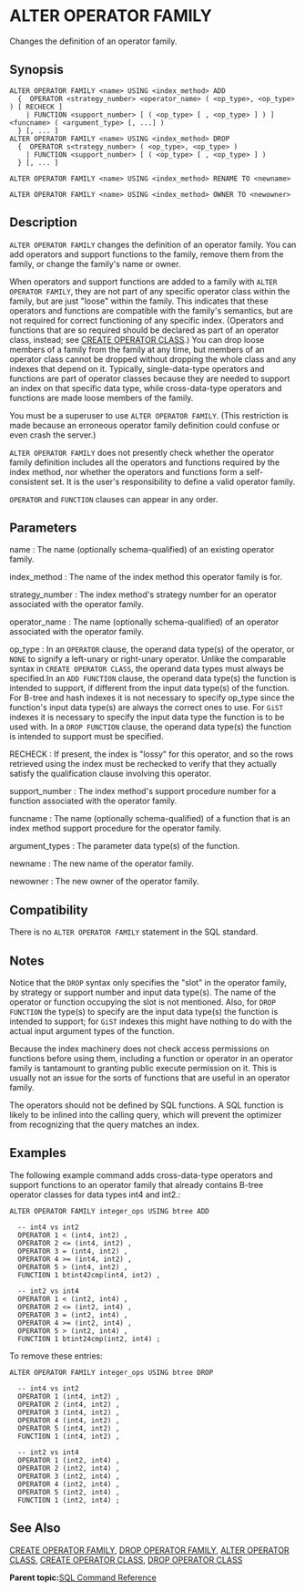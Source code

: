 # ALTER OPERATOR FAMILY 

Changes the definition of an operator family.

## Synopsis 

``` {#sql_command_synopsis}
ALTER OPERATOR FAMILY <name> USING <index_method> ADD
  {  OPERATOR <strategy_number> <operator_name> ( <op_type>, <op_type> ) [ RECHECK ]
    | FUNCTION <support_number> [ ( <op_type> [ , <op_type> ] ) ] <funcname> ( <argument_type> [, ...] )
  } [, ... ]
ALTER OPERATOR FAMILY <name> USING <index_method> DROP
  {  OPERATOR s<trategy_number> ( <op_type>, <op_type> ) 
    | FUNCTION <support_number> [ ( <op_type> [ , <op_type> ] ) 
  } [, ... ]

ALTER OPERATOR FAMILY <name> USING <index_method> RENAME TO <newname>

ALTER OPERATOR FAMILY <name> USING <index_method> OWNER TO <newowner>
```

## Description 

`ALTER OPERATOR FAMILY` changes the definition of an operator family. You can add operators and support functions to the family, remove them from the family, or change the family's name or owner.

When operators and support functions are added to a family with `ALTER OPERATOR FAMILY`, they are not part of any specific operator class within the family, but are just "loose" within the family. This indicates that these operators and functions are compatible with the family's semantics, but are not required for correct functioning of any specific index. \(Operators and functions that are so required should be declared as part of an operator class, instead; see [CREATE OPERATOR CLASS](CREATE_OPERATOR_CLASS.html).\) You can drop loose members of a family from the family at any time, but members of an operator class cannot be dropped without dropping the whole class and any indexes that depend on it. Typically, single-data-type operators and functions are part of operator classes because they are needed to support an index on that specific data type, while cross-data-type operators and functions are made loose members of the family.

You must be a superuser to use `ALTER OPERATOR FAMILY`. \(This restriction is made because an erroneous operator family definition could confuse or even crash the server.\)

`ALTER OPERATOR FAMILY` does not presently check whether the operator family definition includes all the operators and functions required by the index method, nor whether the operators and functions form a self-consistent set. It is the user's responsibility to define a valid operator family.

`OPERATOR` and `FUNCTION` clauses can appear in any order.

## Parameters 

name
:   The name \(optionally schema-qualified\) of an existing operator family.

index\_method
:   The name of the index method this operator family is for.

strategy\_number
:   The index method's strategy number for an operator associated with the operator family.

operator\_name
:   The name \(optionally schema-qualified\) of an operator associated with the operator family.

op\_type
:   In an `OPERATOR` clause, the operand data type\(s\) of the operator, or `NONE` to signify a left-unary or right-unary operator. Unlike the comparable syntax in `CREATE OPERATOR CLASS`, the operand data types must always be specified.In an `ADD FUNCTION` clause, the operand data type\(s\) the function is intended to support, if different from the input data type\(s\) of the function. For B-tree and hash indexes it is not necessary to specify op\_type since the function's input data type\(s\) are always the correct ones to use. For `GiST` indexes it is necessary to specify the input data type the function is to be used with. In a `DROP FUNCTION` clause, the operand data type\(s\) the function is intended to support must be specified.

RECHECK
:   If present, the index is "lossy" for this operator, and so the rows retrieved using the index must be rechecked to verify that they actually satisfy the qualification clause involving this operator.

support\_number
:   The index method's support procedure number for a function associated with the operator family.

funcname
:   The name \(optionally schema-qualified\) of a function that is an index method support procedure for the operator family.

argument\_types
:   The parameter data type\(s\) of the function.

newname
:   The new name of the operator family.

newowner
:   The new owner of the operator family.

## Compatibility 

There is no `ALTER OPERATOR FAMILY` statement in the SQL standard.

## Notes 

Notice that the `DROP` syntax only specifies the "slot" in the operator family, by strategy or support number and input data type\(s\). The name of the operator or function occupying the slot is not mentioned. Also, for `DROP FUNCTION` the type\(s\) to specify are the input data type\(s\) the function is intended to support; for `GiST` indexes this might have nothing to do with the actual input argument types of the function.

Because the index machinery does not check access permissions on functions before using them, including a function or operator in an operator family is tantamount to granting public execute permission on it. This is usually not an issue for the sorts of functions that are useful in an operator family.

The operators should not be defined by SQL functions. A SQL function is likely to be inlined into the calling query, which will prevent the optimizer from recognizing that the query matches an index.

## Examples 

The following example command adds cross-data-type operators and support functions to an operator family that already contains B-tree operator classes for data types int4 and int2.:

```
ALTER OPERATOR FAMILY integer_ops USING btree ADD

  -- int4 vs int2
  OPERATOR 1 < (int4, int2) ,
  OPERATOR 2 <= (int4, int2) ,
  OPERATOR 3 = (int4, int2) ,
  OPERATOR 4 >= (int4, int2) ,
  OPERATOR 5 > (int4, int2) ,
  FUNCTION 1 btint42cmp(int4, int2) ,

  -- int2 vs int4
  OPERATOR 1 < (int2, int4) ,
  OPERATOR 2 <= (int2, int4) ,
  OPERATOR 3 = (int2, int4) ,
  OPERATOR 4 >= (int2, int4) ,
  OPERATOR 5 > (int2, int4) ,
  FUNCTION 1 btint24cmp(int2, int4) ;
```

To remove these entries:

```
ALTER OPERATOR FAMILY integer_ops USING btree DROP

  -- int4 vs int2
  OPERATOR 1 (int4, int2) ,
  OPERATOR 2 (int4, int2) ,
  OPERATOR 3 (int4, int2) ,
  OPERATOR 4 (int4, int2) ,
  OPERATOR 5 (int4, int2) ,
  FUNCTION 1 (int4, int2) ,

  -- int2 vs int4
  OPERATOR 1 (int2, int4) ,
  OPERATOR 2 (int2, int4) ,
  OPERATOR 3 (int2, int4) ,
  OPERATOR 4 (int2, int4) ,
  OPERATOR 5 (int2, int4) ,
  FUNCTION 1 (int2, int4) ;
```

## See Also 

[CREATE OPERATOR FAMILY](CREATE_OPERATOR_FAMILY.html), [DROP OPERATOR FAMILY](DROP_OPERATOR_FAMILY.html), [ALTER OPERATOR CLASS](ALTER_OPERATOR_CLASS.html), [CREATE OPERATOR CLASS](CREATE_OPERATOR_CLASS.html), [DROP OPERATOR CLASS](DROP_OPERATOR_CLASS.html)

**Parent topic:**[SQL Command Reference](../sql_commands/sql_ref.html)

